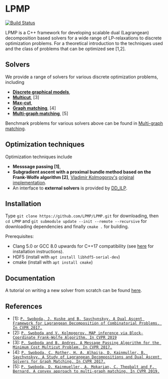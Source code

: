 LPMP
========

[![Build Status](https://travis-ci.org/LPMP/LPMP.svg?branch=master)](https://travis-ci.org/LPMP/LPMP)

LPMP is a C++ framework for developing scalable dual (Lagrangean) decomposition based solvers for a wide range of LP-relaxations to discrete optimization problems.
For a theoretical introduction to the techniques used and the class of problems that can be optimized see [1,2].

## Solvers
We provide a range of solvers for various discrete optimization problems, including
* **[Discrete graphical models](/include/mrf)**,
* **[Multicut](/include/multicut)**, [3]
* **[Max-cut](/include/max_cut)**, 
* **[Graph matching](include/graph_matching)**, [4]
* **[Multi-graph matching](/include/multigraph_matching)**, [5]

Benchmark problems for various solvers above can be found in [Multi-graph matching](/datasets).

## Optimization techniques
Optimization techniques include
* **Messsage passing [1]**,
* **Subgradient ascent with a proximal bundle method based on the Frank-Wolfe algorithm [2]**, [Vladimir Kolmogorov's](http://http://pub.ist.ac.at/~vnk/) [original implementation](http://pub.ist.ac.at/~vnk/papers/FWMAP.html).
* An interface to **external solvers** is provided by [DD_ILP](https://github.com/pawelswoboda/DD_ILP).

## Installation
Type `git clone https://github.com/LPMP/LPMP.git` for downloading, then `cd LPMP` and `git submodule update --init --remote --recursive` for downloading dependencies and finally `cmake .` for building.

Prerequisites:
* Clang 5.0 or GCC 8.0 upwards for C++17 compatibility (see [here](https://solarianprogrammer.com/2016/10/07/building-gcc-ubuntu-linux/) for installation instructions).
* HDF5 (install with `apt install libhdf5-serial-dev`)
* cmake (install with `apt install cmake`)

## Documentation

A tutorial on writing a new solver from scratch can be found [here](/doc/Getting-Started.md).

## References
* [1]: [`P. Swoboda, J. Kuske and B. Savchynskyy. A Dual Ascent Framework for Lagrangean Decomposition of Combinatorial Problems. In CVPR 2017.`](http://openaccess.thecvf.com/content_cvpr_2017/html/Swoboda_A_Dual_Ascent_CVPR_2017_paper.html)
* [2]: [`P. Swoboda and V. Kolmogorov. MAP inference via Block-Coordinate Frank-Wolfe Algorithm. In CVPR 2019`](http://openaccess.thecvf.com/content_CVPR_2019/html/Swoboda_MAP_Inference_via_Block-Coordinate_Frank-Wolfe_Algorithm_CVPR_2019_paper.html)
* [3]: [`P. Swoboda and B. Andres. A Message Passing Algorithm for the Minimum Cost Multicut Problem. In CVPR 2017.`](http://openaccess.thecvf.com/content_cvpr_2017/html/Swoboda_A_Message_Passing_CVPR_2017_paper.html)
* [4]: [`P. Swoboda, C. Rother, H. A. Alhaija, D. Kainmuller, B. Savchynskyy. A Study of Lagrangean Decompositions and Dual Ascent Solvers for Graph Matching. In CVPR 2017.`](http://openaccess.thecvf.com/content_cvpr_2017/html/Swoboda_A_Study_of_CVPR_2017_paper.html)
* [5]: [`P. Swoboda, D. Kainmueller, A. Mokarian, C. Theobalt and F. Bernard. A convex approach to multi-graph matching. In CVPR 2019.`](http://openaccess.thecvf.com/content_CVPR_2019/html/Swoboda_A_Convex_Relaxation_for_Multi-Graph_Matching_CVPR_2019_paper.html)
